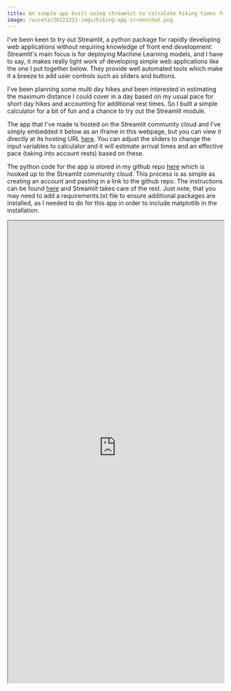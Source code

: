 ```yaml
---
title: An simple app built using streamlit to calculate hiking times for walks. 
image: /assets/20221231-imgs/hiking-app-screenshot.png
---  
```


I've been keen to try out Streamlit, a python package for rapidly developing web applications without requiring knowledge of front end development. Streamlit's main focus is for deploying Machine Learning models, and I have to say, it makes really light work of developing simple web applications like the one I put together below. They provide well automated tools which make it a breeze to add user controls such as sliders and buttons.  

I've been planning some multi day hikes and been interested in estimating the maximum distance I could cover in a day based on my usual pace for short day hikes and accounting for additional rest times. So I built a simple calculator for a bit of fun and a chance to try out the Streamlit module. 

The app that I've made is hosted on the Streamlit community cloud and I've simply embedded it below as an iframe in this webpage, but you can view it directly at its hosting URL [here](https://rich970-hiking-trip-app-hiking-trip-app-0f5ced.streamlit.app/). You can adjust the sliders to change the input variables to calculator and it will estimate arrival times and an effective pace (taking into account rests) based on these. 

The python code for the app is stored in my github repo [here](https://github.com/rich970/hiking-trip-app) which is hooked up to the Streamlit community cloud. This process is as simple as creating an account and pasting in a link to the github repo. The instructions can be found [here](https://docs.streamlit.io/streamlit-cloud/get-started/deploy-an-app) and Streamlit takes care of the rest. Just note, that you may need to add a requirements.txt file to ensure additional packages are installed, as I needed to do for this app in order to include matplotlib in the installation.


<iframe src="https://rich970-hiking-trip-app-hiking-trip-app-0f5ced.streamlit.app/?embedded=true"
		frameborder="2"
		marginheight="1000"
		marginwidth="500"
		width="100%"
		height="1080"
		scrolling="no">
</iframe>



